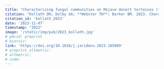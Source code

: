 ```yaml
---
title: "Characterizing fungal communities on Mojave desert tortoises (*Gopherus agassizii*) in Arizona to uncover potential pathogens"
citation: "Kollath DR; Dolby GA; **Webster TH**; Barker BM. 2023. Characterizing fungal communities on Mojave desert tortoises (*Gopherus agassizii*) in Arizona to uncover potential pathogens. *Journal of Arid Environments* 219: 105089."
citation_id: 'kollath_2023'
date: '2023-11-07'
timestamp: "2022"
image: '/static/img/pub/2023_kollath.jpg'
# pmcid: preprint
# biorxiv: 
link: 'https://doi.org/10.1016/j.jaridenv.2023.105089'
# preprint_altmetric: 
# altmetric: 
# code:
---
```

